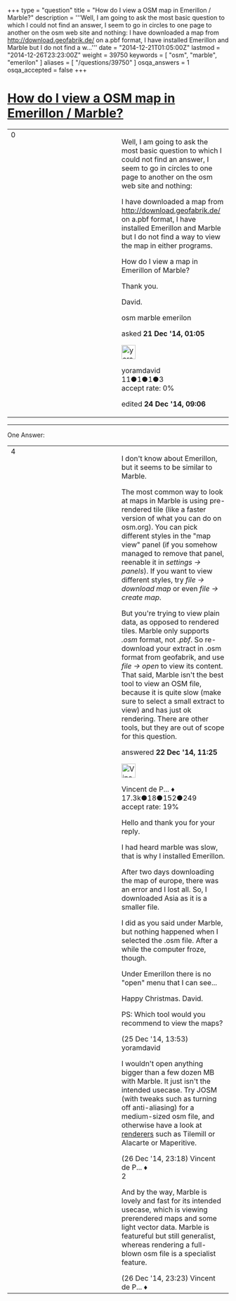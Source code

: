 +++
type = "question"
title = "How do I view a OSM map in Emerillon / Marble?"
description = '''Well, I am going to ask the most basic question to which I could not find an answer, I seem to go in circles to one page to another on the osm web site and nothing: I have downloaded a map from http://download.geofabrik.de/ on a.pbf format, I have installed Emerillon and Marble but I do not find a w...'''
date = "2014-12-21T01:05:00Z"
lastmod = "2014-12-26T23:23:00Z"
weight = 39750
keywords = [ "osm", "marble", "emerilon" ]
aliases = [ "/questions/39750" ]
osqa_answers = 1
osqa_accepted = false
+++

<div class="headNormal">

# [How do I view a OSM map in Emerillon / Marble?](/questions/39750/how-do-i-view-a-osm-map-in-emerillon-marble)

</div>

<div id="main-body">

<div id="askform">

<table id="question-table" style="width:100%;">
<colgroup>
<col style="width: 50%" />
<col style="width: 50%" />
</colgroup>
<tbody>
<tr>
<td style="width: 30px; vertical-align: top"><div class="vote-buttons">
<span id="post-39750-upvote" class="ajax-command post-vote up" rel="nofollow" title="I like this post (click again to cancel)"> </span>
<div id="post-39750-score" class="post-score" title="current number of votes">
0
</div>
<span id="post-39750-downvote" class="ajax-command post-vote down" rel="nofollow" title="I dont like this post (click again to cancel)"> </span> <span id="favorite-mark" class="ajax-command favorite-mark" rel="nofollow" title="mark/unmark this question as favorite (click again to cancel)"> </span>
<div id="favorite-count" class="favorite-count">
&#10;</div>
</div></td>
<td><div id="item-right">
<div class="question-body">
<p>Well, I am going to ask the most basic question to which I could not find an answer, I seem to go in circles to one page to another on the osm web site and nothing:</p>
<p>I have downloaded a map from <a href="http://download.geofabrik.de/">http://download.geofabrik.de/</a> on a.pbf format, I have installed Emerillon and Marble but I do not find a way to view the map in either programs.</p>
<p>How do I view a map in Emerillon of Marble?</p>
<p>Thank you.</p>
<p>David.</p>
</div>
<div id="question-tags" class="tags-container tags">
<span class="post-tag tag-link-osm" rel="tag" title="see questions tagged &#39;osm&#39;">osm</span> <span class="post-tag tag-link-marble" rel="tag" title="see questions tagged &#39;marble&#39;">marble</span> <span class="post-tag tag-link-emerilon" rel="tag" title="see questions tagged &#39;emerilon&#39;">emerilon</span>
</div>
<div id="question-controls" class="post-controls">
&#10;</div>
<div class="post-update-info-container">
<div class="post-update-info post-update-info-user">
<p>asked <strong>21 Dec '14, 01:05</strong></p>
<img src="https://secure.gravatar.com/avatar/d2d66a74a53803b8fa88f031f5db0f49?s=32&amp;d=identicon&amp;r=g" class="gravatar" width="32" height="32" alt="yoramdavid&#39;s gravatar image" />
<p><span>yoramdavid</span><br />
<span class="score" title="11 reputation points">11</span><span title="1 badges"><span class="badge1">●</span><span class="badgecount">1</span></span><span title="1 badges"><span class="silver">●</span><span class="badgecount">1</span></span><span title="3 badges"><span class="bronze">●</span><span class="badgecount">3</span></span><br />
<span class="accept_rate" title="Rate of the user&#39;s accepted answers">accept rate:</span> <span title="yoramdavid has no accepted answers">0%</span></p>
</div>
<div class="post-update-info post-update-info-edited">
<p><span> edited <strong>24 Dec '14, 09:06</strong> </span></p>
</div>
</div>
<div id="comments-container-39750" class="comments-container">
&#10;</div>
<div id="comment-tools-39750" class="comment-tools">
&#10;</div>
<div class="clear">
&#10;</div>
<div id="comment-39750-form-container" class="comment-form-container">
&#10;</div>
<div class="clear">
&#10;</div>
</div></td>
</tr>
</tbody>
</table>

------------------------------------------------------------------------

<div class="tabBar">

<span id="sort-top"></span>

<div class="headQuestions">

One Answer:

</div>

</div>

<span id="39775"></span>

<div id="answer-container-39775" class="answer">

<table style="width:100%;">
<colgroup>
<col style="width: 50%" />
<col style="width: 50%" />
</colgroup>
<tbody>
<tr>
<td style="width: 30px; vertical-align: top"><div class="vote-buttons">
<span id="post-39775-upvote" class="ajax-command post-vote up" rel="nofollow" title="I like this post (click again to cancel)"> </span>
<div id="post-39775-score" class="post-score" title="current number of votes">
4
</div>
<span id="post-39775-downvote" class="ajax-command post-vote down" rel="nofollow" title="I dont like this post (click again to cancel)"> </span>
</div></td>
<td><div class="item-right">
<div class="answer-body">
<p>I don't know about Emerillon, but it seems to be similar to Marble.</p>
<p>The most common way to look at maps in Marble is using pre-rendered tile (like a faster version of what you can do on osm.org). You can pick different styles in the "map view" panel (if you somehow managed to remove that panel, reenable it in <em>settings -&gt; panels</em>). If you want to view different styles, try <em>file -&gt; download map</em> or even <em>file -&gt; create map</em>.</p>
<p>But you're trying to view plain data, as opposed to rendered tiles. Marble only supports <em>.osm</em> format, not <em>.pbf</em>. So re-download your extract in .osm format from geofabrik, and use <em>file -&gt; open</em> to view its content. That said, Marble isn't the best tool to view an OSM file, because it is quite slow (make sure to select a small extract to view) and has just ok rendering. There are other tools, but they are out of scope for this question.</p>
</div>
<div class="answer-controls post-controls">
&#10;</div>
<div class="post-update-info-container">
<div class="post-update-info post-update-info-user">
<p>answered <strong>22 Dec '14, 11:25</strong></p>
<img src="https://secure.gravatar.com/avatar/d20f86db9a6f03cb070e9fbaaf0b7228?s=32&amp;d=identicon&amp;r=g" class="gravatar" width="32" height="32" alt="Vincent%20de%20Phily&#39;s gravatar image" />
<p><span>Vincent de P... ♦</span><br />
<span class="score" title="17304 reputation points"><span>17.3k</span></span><span title="18 badges"><span class="badge1">●</span><span class="badgecount">18</span></span><span title="152 badges"><span class="silver">●</span><span class="badgecount">152</span></span><span title="249 badges"><span class="bronze">●</span><span class="badgecount">249</span></span><br />
<span class="accept_rate" title="Rate of the user&#39;s accepted answers">accept rate:</span> <span title="Vincent de Phily has 64 accepted answers">19%</span></p>
</div>
</div>
<div id="comments-container-39775" class="comments-container">
<span id="39827"></span>
<div id="comment-39827" class="comment">
<div id="post-39827-score" class="comment-score">
&#10;</div>
<div class="comment-text">
<p>Hello and thank you for your reply.</p>
<p>I had heard marble was slow, that is why I installed Emerillon.</p>
<p>After two days downloading the map of europe, there was an error and I lost all. So, I downloaded Asia as it is a smaller file.</p>
<p>I did as you said under Marble, but nothing happened when I selected the .osm file. After a while the computer froze, though.</p>
<p>Under Emerillon there is no "open" menu that I can see...</p>
<p>Happy Christmas. David.</p>
<p>PS: Which tool would you recommend to view the maps?</p>
</div>
<div id="comment-39827-info" class="comment-info">
<span class="comment-age">(25 Dec '14, 13:53)</span> <span class="comment-user userinfo">yoramdavid</span>
</div>
</div>
<span id="39840"></span>
<div id="comment-39840" class="comment">
<div id="post-39840-score" class="comment-score">
&#10;</div>
<div class="comment-text">
<p>I wouldn't open anything bigger than a few dozen MB with Marble. It just isn't the intended usecase. Try JOSM (with tweaks such as turning off anti-aliasing) for a medium-sized osm file, and otherwise have a look at <a href="http://wiki.openstreetmap.org/wiki/Rendering">renderers</a> such as Tilemill or Alacarte or Maperitive.</p>
</div>
<div id="comment-39840-info" class="comment-info">
<span class="comment-age">(26 Dec '14, 23:18)</span> <span class="comment-user userinfo">Vincent de P... ♦</span>
</div>
</div>
<span id="39841"></span>
<div id="comment-39841" class="comment">
<div id="post-39841-score" class="comment-score">
2
</div>
<div class="comment-text">
<p>And by the way, Marble is lovely and fast for its intended usecase, which is viewing prerendered maps and some light vector data. Marble is featureful but still generalist, whereas rendering a full-blown osm file is a specialist feature.</p>
</div>
<div id="comment-39841-info" class="comment-info">
<span class="comment-age">(26 Dec '14, 23:23)</span> <span class="comment-user userinfo">Vincent de P... ♦</span>
</div>
</div>
</div>
<div id="comment-tools-39775" class="comment-tools">
&#10;</div>
<div class="clear">
&#10;</div>
<div id="comment-39775-form-container" class="comment-form-container">
&#10;</div>
<div class="clear">
&#10;</div>
</div></td>
</tr>
</tbody>
</table>

</div>

<div class="paginator-container-left">

</div>

</div>

</div>

